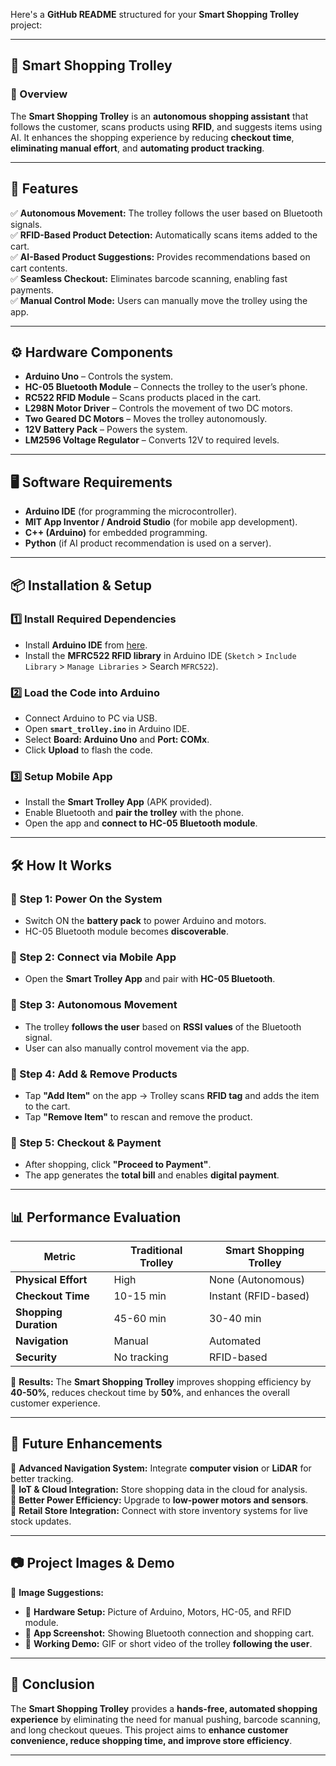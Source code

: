 Here's a **GitHub README** structured for your **Smart Shopping Trolley** project:  

---

## 🛒 **Smart Shopping Trolley**  

### **📌 Overview**  
The **Smart Shopping Trolley** is an **autonomous shopping assistant** that follows the customer, scans products using **RFID**, and suggests items using AI. It enhances the shopping experience by reducing **checkout time**, **eliminating manual effort**, and **automating product tracking**.  

---

## 🚀 **Features**  
✅ **Autonomous Movement:** The trolley follows the user based on Bluetooth signals.  
✅ **RFID-Based Product Detection:** Automatically scans items added to the cart.  
✅ **AI-Based Product Suggestions:** Provides recommendations based on cart contents.  
✅ **Seamless Checkout:** Eliminates barcode scanning, enabling fast payments.  
✅ **Manual Control Mode:** Users can manually move the trolley using the app.  

---

## ⚙️ **Hardware Components**  
- **Arduino Uno** – Controls the system.  
- **HC-05 Bluetooth Module** – Connects the trolley to the user’s phone.  
- **RC522 RFID Module** – Scans products placed in the cart.  
- **L298N Motor Driver** – Controls the movement of two DC motors.  
- **Two Geared DC Motors** – Moves the trolley autonomously.  
- **12V Battery Pack** – Powers the system.  
- **LM2596 Voltage Regulator** – Converts 12V to required levels.  

---

## 🖥️ **Software Requirements**  
- **Arduino IDE** (for programming the microcontroller).  
- **MIT App Inventor / Android Studio** (for mobile app development).  
- **C++ (Arduino)** for embedded programming.  
- **Python** (if AI product recommendation is used on a server).  

---

## 📦 **Installation & Setup**  

### **1️⃣ Install Required Dependencies**  
- Install **Arduino IDE** from [here](https://www.arduino.cc/en/software).  
- Install the **MFRC522 RFID library** in Arduino IDE (`Sketch` > `Include Library` > `Manage Libraries` > Search `MFRC522`).  

### **2️⃣ Load the Code into Arduino**  
- Connect Arduino to PC via USB.  
- Open **`smart_trolley.ino`** in Arduino IDE.  
- Select **Board: Arduino Uno** and **Port: COMx**.  
- Click **Upload** to flash the code.  

### **3️⃣ Setup Mobile App**  
- Install the **Smart Trolley App** (APK provided).  
- Enable Bluetooth and **pair the trolley** with the phone.  
- Open the app and **connect to HC-05 Bluetooth module**.  

---

## 🛠️ **How It Works**  

### **🔹 Step 1: Power On the System**  
- Switch ON the **battery pack** to power Arduino and motors.  
- HC-05 Bluetooth module becomes **discoverable**.  

### **🔹 Step 2: Connect via Mobile App**  
- Open the **Smart Trolley App** and pair with **HC-05 Bluetooth**.  

### **🔹 Step 3: Autonomous Movement**  
- The trolley **follows the user** based on **RSSI values** of the Bluetooth signal.  
- User can also manually control movement via the app.  

### **🔹 Step 4: Add & Remove Products**  
- Tap **"Add Item"** on the app → Trolley scans **RFID tag** and adds the item to the cart.  
- Tap **"Remove Item"** to rescan and remove the product.  

### **🔹 Step 5: Checkout & Payment**  
- After shopping, click **"Proceed to Payment"**.  
- The app generates the **total bill** and enables **digital payment**.  

---

## 📊 **Performance Evaluation**  

| **Metric** | **Traditional Trolley** | **Smart Shopping Trolley** |
|------------|------------------------|----------------------------|
| **Physical Effort** | High | None (Autonomous) |
| **Checkout Time** | 10-15 min | Instant (RFID-based) |
| **Shopping Duration** | 45-60 min | 30-40 min |
| **Navigation** | Manual | Automated |
| **Security** | No tracking | RFID-based |

🔹 **Results:** The **Smart Shopping Trolley** improves shopping efficiency by **40-50%**, reduces checkout time by **50%**, and enhances the overall customer experience.  

---

## 📅 **Future Enhancements**  

🚀 **Advanced Navigation System:** Integrate **computer vision** or **LiDAR** for better tracking.  
📡 **IoT & Cloud Integration:** Store shopping data in the cloud for analysis.  
🔋 **Better Power Efficiency:** Upgrade to **low-power motors and sensors**.  
🛒 **Retail Store Integration:** Connect with store inventory systems for live stock updates.  

---

## 📷 **Project Images & Demo**  

🔹 **Image Suggestions:**  
- 📸 **Hardware Setup:** Picture of Arduino, Motors, HC-05, and RFID module.  
- 📱 **App Screenshot:** Showing Bluetooth connection and shopping cart.  
- 🛒 **Working Demo:** GIF or short video of the trolley **following the user**.  

---

## 🎯 **Conclusion**  
The **Smart Shopping Trolley** provides a **hands-free, automated shopping experience** by eliminating the need for manual pushing, barcode scanning, and long checkout queues. This project aims to **enhance customer convenience, reduce shopping time, and improve store efficiency**.  

---
